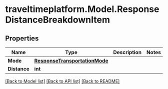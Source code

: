 # traveltimeplatform.Model.ResponseDistanceBreakdownItem
## Properties

Name | Type | Description | Notes
------------ | ------------- | ------------- | -------------
**Mode** | [**ResponseTransportationMode**](ResponseTransportationMode.md) |  | 
**Distance** | **int** |  | 

[[Back to Model list]](../README.md#documentation-for-models) [[Back to API list]](../README.md#documentation-for-api-endpoints) [[Back to README]](../README.md)

